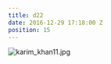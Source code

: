 ```yaml
---
title: d22
date: 2016-12-29 17:18:00 Z
position: 15
---
```


![karim_khan11.jpg](/uploads/karim_khan11.jpg)